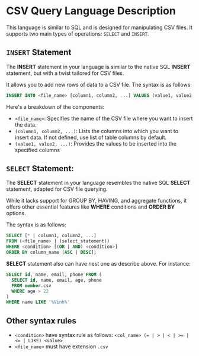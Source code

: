 # CSV Query Language Description

This language is similar to SQL and is designed for manipulating CSV files.
It supports two main types of operations: `SELECT` and `INSERT`.

## `INSERT` Statement
The **INSERT** statement in your language is similar to the native SQL **INSERT** statement, but with a twist tailored for CSV files. 

It allows you to add new rows of data to a CSV file. The syntax is as follows:

```sql
INSERT INTO <file_name> [column1, column2, ...] VALUES (value1, value2, ...);
```

Here's a breakdown of the components:

- `<file_name>`: Specifies the name of the CSV file where you want to insert the data.
- `(column1, column2, ...)`: Lists the columns into which you want to insert data. If not defined, use list of table columns by default.
- `(value1, value2, ...)`: Provides the values to be inserted into the specified columns

## `SELECT` Statement:

The **SELECT** statement in your language resembles the native SQL **SELECT** statement, adapted for CSV file querying. 

While it lacks support for GROUP BY, HAVING, and aggregate functions, it offers other essential features like **WHERE** conditions and **ORDER BY** options.

The syntax is as follows:

```sql
SELECT [* | column1, column2, ...]
FROM (<file_name> | (select_statement))
WHERE <condition> [(OR | AND) <condition>]
ORDER BY column_name [ASC | DESC];
```

**SELECT** statement also can have nest one as describe above. For instance:

```sql
SELECT id, name, email, phone FROM (
  SELECT id, name, email, age, phone
  FROM member.csv
  WHERE age > 22
)
WHERE name LIKE '%Vinh%'
```

## Other syntax rules

- `<condition>` have syntax rule as follows: `<col_name> (= | > | < | >= | <= | LIKE) <value>` 
- `<file_name>` must have extension `.csv`
